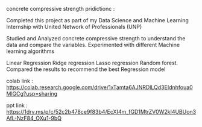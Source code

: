 concrete compressive strength pridictionc :

Completed this project as part of my Data Science and Machine Learning Internship with United Network of Professionals (UNP)

Studied and Analyzed concrete compressive strength to understand the data and compare the variables. Experimented with different Machine learning algorithms

Linear Regression Ridge regression Lasso regression
Random forest. Compared the results to recommend the best Regression model

colab link : https://colab.research.google.com/drive/1xTamta6AJNRDlLQd3EIdnhfoua0MlGCg?usp=sharing

ppt link : https://1drv.ms/p/c/52c2b478ce9f83b4/EcXI4m_fGD1MtrZV0W2kI4UBUon3AfL-NzF84_OXu1-9bQ
